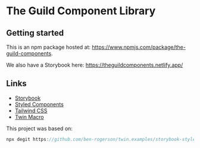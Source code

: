 # The Guild Component Library

## Getting started

This is an npm package hosted at: https://www.npmjs.com/package/the-guild-components.

We also have a Storybook here: https://theguildcomponents.netlify.app/

## Links

- [Storybook](https://storybook.js.org/)
- [Styled Components](https://styled-components.com/)
- [Tailwind CSS](https://tailwindcss.com/)
- [Twin Macro](https://github.com/ben-rogerson/twin.macro)

This project was based on:

```js
npx degit https://github.com/ben-rogerson/twin.examples/storybook-styled-components-typescript folder-name
```
